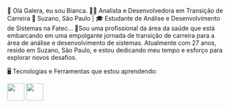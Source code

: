 
👋  Olá Galera, eu sou Bianca. 
👩‍💻 Analista e Desenvolvedora em Transição de Carreira
📍 Suzano, São Paulo | 🎓 Estudante de Análise e Desenvolvimento de Sistemas na Fatec...
💞️Sou uma profissional da área da saúde que está embarcando em uma empolgante jornada de transição de carreira para a área de análise e desenvolvimento de sistemas.
Atualmente com 27 anos, resido em Suzano, São Paulo, e estou dedicando meu tempo e esforço para explorar novos desafios.


🖥️ Tecnologias e Ferramentas que estou aprendendo:

<img loading="lazy" src="https://cdn.jsdelivr.net/gh/devicons/devicon/icons/java/java-original.svg" width="40" height="40"/> 
<img loading="lazy" src="https://cdn.jsdelivr.net/gh/devicons/devicon/icons/postgresql/postgresql-original-wordmark.svg"  width="40" height="40" />       




<!---
Bianca-Troiano/Bianca-Troiano is a ✨ special ✨ repository because its `README.md` (this file) appears on your GitHub profile.
You can click the Preview link to take a look at your changes.
--->
